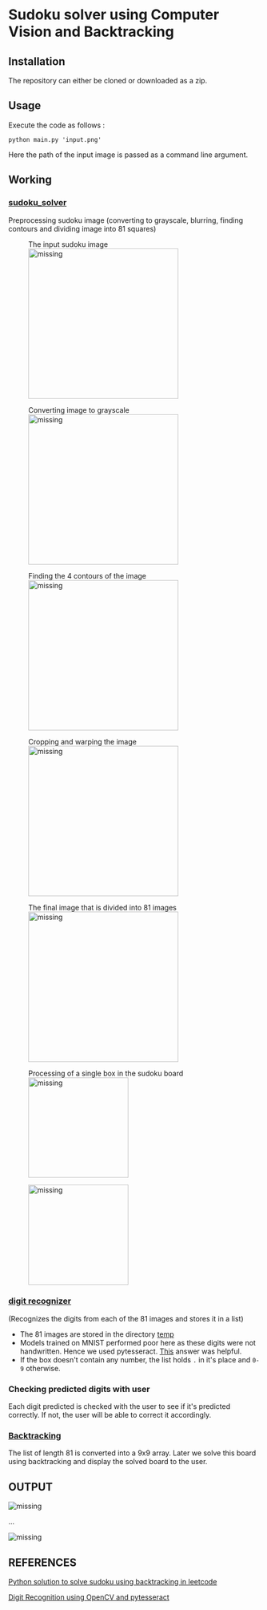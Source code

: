 # Sudoku solver using Computer Vision and Backtracking

## Installation
The repository can either be cloned or downloaded as a zip.

## Usage
Execute the code as follows :
```python3
python main.py 'input.png'
```

Here the path of the input image is passed as a command line argument.

## Working


### [sudoku_solver](https://github.com/SurajSubramanian/SudokuSolver/blob/master/sudoku_solver.py)

Preprocessing sudoku image (converting to grayscale, blurring, finding contours and dividing image into 81 squares)

<figure>
    <figcaption>The input sudoku image</figcaption>
    <img src="https://github.com/SurajSubramanian/SudokuSolver/blob/master/images/input.png" width="300" alt='missing'/>
</figure>

<figure>
    <figcaption>Converting image to grayscale</figcaption>
    <img src="https://github.com/SurajSubramanian/SudokuSolver/blob/master/images/gray.png" width="300" alt='missing'/>
</figure>

<figure>
    <figcaption>Finding the 4 contours of the image</figcaption>
    <img src="https://github.com/SurajSubramanian/SudokuSolver/blob/master/images/out.png" width="300" alt='missing'/>
</figure>

<figure>
    <figcaption>Cropping and warping the image</figcaption>
    <img src="https://github.com/SurajSubramanian/SudokuSolver/blob/master/images/gray2.png" width="300" alt='missing'/>
</figure>

<figure>
    <figcaption>The final image that is divided into 81 images</figcaption>
    <img src="https://github.com/SurajSubramanian/SudokuSolver/blob/master/images/my.png" width="300" alt='missing'/>
</figure>

<figure>
    <figcaption>Processing of a single box in the sudoku board</figcaption>
    <img src="https://github.com/SurajSubramanian/SudokuSolver/blob/master/images/my_01_04_initial.png" width="200" alt='missing'/>
</figure>

<figure>
    <img src="https://github.com/SurajSubramanian/SudokuSolver/blob/master/images/my_01_04_final.png" width="200" alt='missing'/>
</figure>

### [digit recognizer](https://github.com/SurajSubramanian/SudokuSolver/blob/master/digit_recognizer.py)

(Recognizes the digits from each of the 81 images and stores it in a list)

- The 81 images are stored in the directory [temp](https://github.com/SurajSubramanian/SudokuSolver/tree/master/temp)
- Models trained on MNIST performed poor here as these digits were not handwritten. Hence we used pytesseract. [This](https://stackoverflow.com/a/58032585/10077354) answer was helpful.
- If the box doesn't contain any number, the list holds `.` in it's place and `0-9` otherwise.

### Checking predicted digits with user

Each digit predicted is checked with the user to see if it's predicted correctly. If not, the user will be able to correct it accordingly. 

### [Backtracking](https://github.com/SurajSubramanian/SudokuSolver/blob/master/backtracking.py)

The list of length 81 is converted into a 9x9 array. Later we solve this board using backtracking and display the solved board to the user.

## OUTPUT

<img src="https://github.com/SurajSubramanian/SudokuSolver/blob/master/images/output1.png" alt='missing'/>

...

<img src="https://github.com/SurajSubramanian/SudokuSolver/blob/master/images/output2.png" alt='missing'/>

## REFERENCES 

[Python solution to solve sudoku using backtracking in leetcode](https://leetcode.com/problems/sudoku-solver/discuss/15959/Accepted-Python-solution)

[Digit Recognition using OpenCV and pytesseract](https://stackoverflow.com/a/58032585/10077354)
